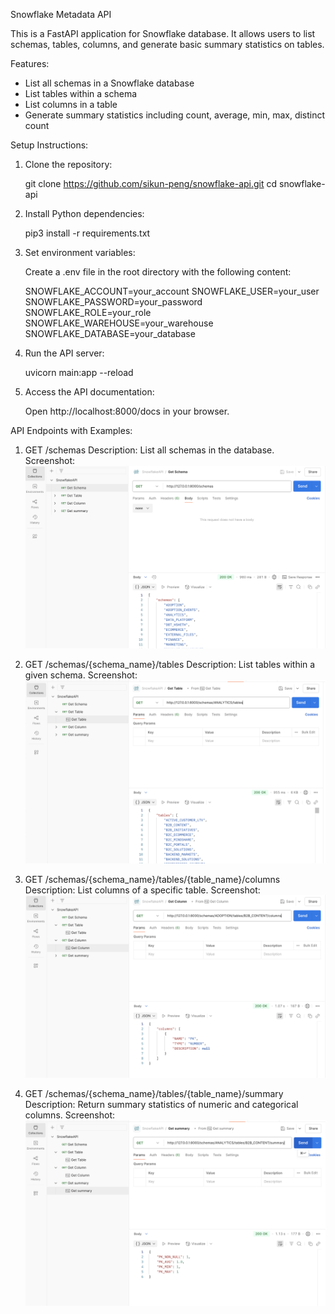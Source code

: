 Snowflake Metadata API

This is a FastAPI application for Snowflake database. It allows users to list schemas, tables, columns, and generate basic summary statistics on tables.

Features:
- List all schemas in a Snowflake database
- List tables within a schema
- List columns in a table
- Generate summary statistics including count, average, min, max, distinct count

Setup Instructions:

1. Clone the repository:

   git clone https://github.com/sikun-peng/snowflake-api.git
   cd snowflake-api

2. Install Python dependencies:

   pip3 install -r requirements.txt

3. Set environment variables:

   Create a .env file in the root directory with the following content:

   SNOWFLAKE_ACCOUNT=your_account
   SNOWFLAKE_USER=your_user
   SNOWFLAKE_PASSWORD=your_password
   SNOWFLAKE_ROLE=your_role
   SNOWFLAKE_WAREHOUSE=your_warehouse
   SNOWFLAKE_DATABASE=your_database

4. Run the API server:

   uvicorn main:app --reload

5. Access the API documentation:

   Open http://localhost:8000/docs in your browser.


API Endpoints with Examples:

1. GET /schemas
   Description: List all schemas in the database.
   Screenshot: ![Schemas API](assets/schema.png)

2. GET /schemas/{schema_name}/tables
   Description: List tables within a given schema.
   Screenshot: ![Tables API](assets/table.png)

3. GET /schemas/{schema_name}/tables/{table_name}/columns
   Description: List columns of a specific table.
   Screenshot: ![Columns API](assets/column.png)

4. GET /schemas/{schema_name}/tables/{table_name}/summary
   Description: Return summary statistics of numeric and categorical columns.
   Screenshot: ![Summary API](assets/summary.png)